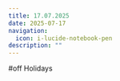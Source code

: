 ```yaml
---
title: 17.07.2025
date: 2025-07-17
navigation:
  icon: i-lucide-notebook-pen
description: ""
---
```


#off Holidays


